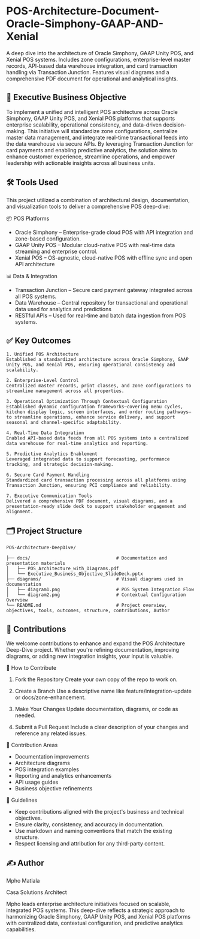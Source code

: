 # POS-Architecture-Document-Oracle-Simphony-GAAP-AND-Xenial

A deep dive into the architecture of Oracle Simphony, GAAP Unity POS, and Xenial POS systems. Includes zone configurations, enterprise-level master records, API-based data warehouse integration, and card transaction handling via Transaction Junction. Features visual diagrams and a comprehensive PDF document for operational and analytical insights.

## 🎯 Executive Business Objective

To implement a unified and intelligent POS architecture across Oracle Simphony, GAAP Unity POS, and Xenial POS platforms that supports enterprise scalability, operational consistency, and data-driven decision-making. This initiative will standardize zone configurations, centralize master data management, and integrate real-time transactional feeds into the data warehouse via secure APIs. By leveraging Transaction Junction for card payments and enabling predictive analytics, the solution aims to enhance customer experience, streamline operations, and empower leadership with actionable insights across all business units.

## 🛠️ Tools Used

This project utilized a combination of architectural design, documentation, and visualization tools to deliver a comprehensive POS deep-dive:
  
  📦 POS Platforms
  *  Oracle Simphony – Enterprise-grade cloud POS with API integration and zone-based configuration.
  *  GAAP Unity POS – Modular cloud-native POS with real-time data streaming and enterprise control.
  *  Xenial POS – OS-agnostic, cloud-native POS with offline sync and open API architecture

  📊 Data & Integration
  *  Transaction Junction – Secure card payment gateway integrated across all POS systems.
  *  Data Warehouse – Central repository for transactional and operational data used for analytics and predictions
  *  RESTful APIs – Used for real-time and batch data ingestion from POS systems.
    
## ✅ Key Outcomes

    1. Unified POS Architecture
    Established a standardized architecture across Oracle Simphony, GAAP Unity POS, and Xenial POS, ensuring operational consistency and scalability.
    
    2. Enterprise-Level Control
    Centralized master records, print classes, and zone configurations to streamline management across all properties.
    
    3. Operational Optimization Through Contextual Configuration
    Established dynamic configuration frameworks—covering menu cycles, kitchen display logic, screen interfaces, and order routing pathways—to streamline operations, enhance service delivery, and support seasonal and channel-specific adaptability.
    
    4. Real-Time Data Integration
    Enabled API-based data feeds from all POS systems into a centralized data warehouse for real-time analytics and reporting.
    
    5. Predictive Analytics Enablement
    Leveraged integrated data to support forecasting, performance tracking, and strategic decision-making.
    
    6. Secure Card Payment Handling
    Standardized card transaction processing across all platforms using Transaction Junction, ensuring PCI compliance and reliability.
    
    7. Executive Communication Tools
    Delivered a comprehensive PDF document, visual diagrams, and a presentation-ready slide deck to support stakeholder engagement and alignment.

## 🗂️ Project Structure

    POS-Architecture-DeepDive/
    
    ├── docs/                                # Documentation and presentation materials
    │   ├── POS_Architecture_with_Diagrams.pdf
    │   └── Executive_Business_Objective_SlideDeck.pptx
    ├── diagrams/                            # Visual diagrams used in documentation
    │   ├── diagram1.png                     # POS System Integration Flow
    │   └── diagram2.png                     # Contextual Configuration Overview
    └── README.md                            # Project overview, objectives, tools, outcomes, structure, contributions, Author

  ## 🤝 Contributions
We welcome contributions to enhance and expand the POS Architecture Deep-Dive project. Whether you're refining documentation, improving diagrams, or adding new integration insights, your input is valuable.

🧾 How to Contribute
 1. Fork the Repository
  Create your own copy of the repo to work on.
  
 2. Create a Branch
  Use a descriptive name like feature/integration-update or docs/zone-enhancement.
  
 3. Make Your Changes
  Update documentation, diagrams, or code as needed.
  
 4. Submit a Pull Request
  Include a clear description of your changes and reference any related issues.

📌 Contribution Areas
 * Documentation improvements
 * Architecture diagrams
 * POS integration examples
 * Reporting and analytics enhancements
 * API usage guides
 * Business objective refinements
   
📜 Guidelines
  * Keep contributions aligned with the project's business and technical objectives.
  * Ensure clarity, consistency, and accuracy in documentation.
  * Use markdown and naming conventions that match the existing structure.
  * Respect licensing and attribution for any third-party content.

   ## ✍️ Author
Mpho Matlala

Casa Solutions Architect

Mpho leads enterprise architecture initiatives focused on scalable, integrated POS systems. This deep-dive reflects a strategic approach to harmonizing Oracle Simphony, GAAP Unity POS, and Xenial POS platforms with centralized data, contextual configuration, and predictive analytics capabilities.


